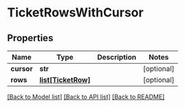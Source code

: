 # TicketRowsWithCursor

## Properties
Name | Type | Description | Notes
------------ | ------------- | ------------- | -------------
**cursor** | **str** |  | [optional] 
**rows** | [**list[TicketRow]**](TicketRow.md) |  | [optional] 

[[Back to Model list]](../README.md#documentation-for-models) [[Back to API list]](../README.md#documentation-for-api-endpoints) [[Back to README]](../README.md)



